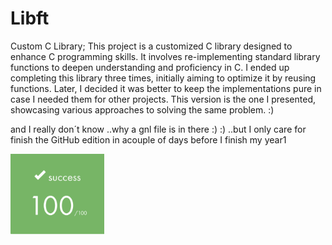 # Libft
Custom C Library;
This project is a customized C library designed to enhance C programming skills. It involves re-implementing standard library functions to deepen understanding and proficiency in C. I ended up completing this library three times, initially aiming to optimize it by reusing functions. Later, I decided it was better to keep the implementations pure in case I needed them for other projects. This version is the one I presented, showcasing various approaches to solving the same problem. :)

and I really don´t know ..why a gnl file is in there :) :)  ..but I only care for finish the GitHub edition in  acouple of days
before I finish my year1
<p align="left">
  <img src="https://github.com/beatriangu/Libft/blob/main/100.png?raw=true" alt="100.png" width="150"/>
</p>


